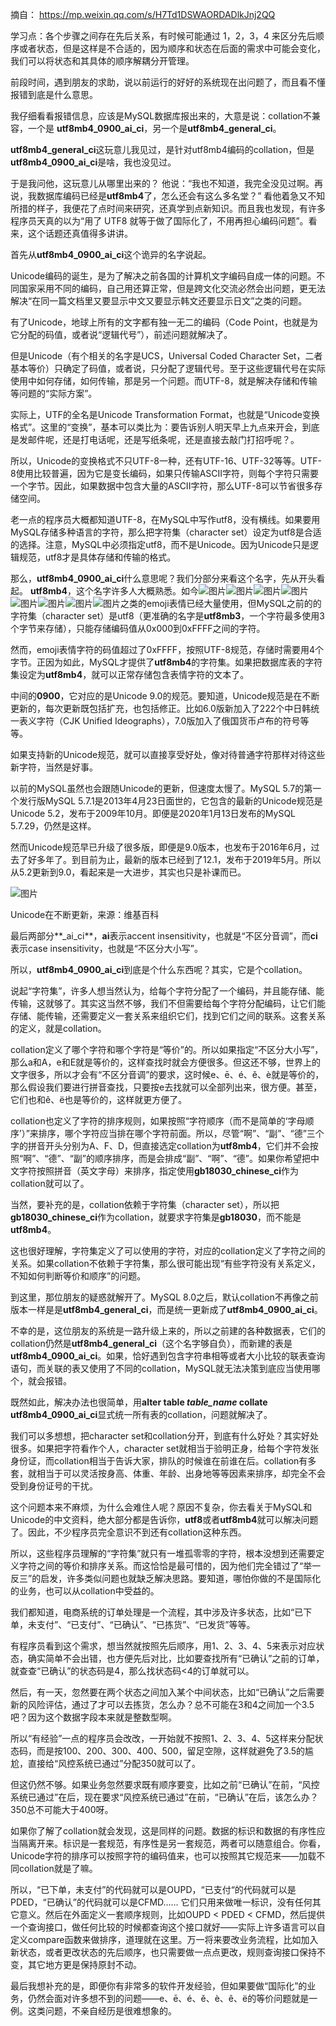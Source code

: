 
摘自： https://mp.weixin.qq.com/s/H7Td1DSWAORDADlkJnj2QQ

学习点：各个步骤之间存在先后关系，有时候可能通过 1，2，3，4 来区分先后顺序或者状态，但是这样是不合适的，因为顺序和状态在后面的需求中可能会变化，我们可以将状态和其具体的顺序解耦分开管理。

前段时间，遇到朋友的求助，说以前运行的好好的系统现在出问题了，而且看不懂报错到底是什么意思。

我仔细看看报错信息，应该是MySQL数据库报出来的，大意是说：collation不兼容，一个是 **utf8mb4\_0900\_ai\_ci**，另一个是**utf8mb4\_general\_ci**。

**utf8mb4\_general\_ci**这玩意儿我见过，是针对utf8mb4编码的collation，但是**utf8mb4\_0900\_ai\_ci**是啥，我也没见过。

于是我问他，这玩意儿从哪里出来的？
他说：“我也不知道，我完全没见过啊。再说，我数据库编码已经是**utf8mb4**了，怎么还会有这么多名堂？”
看他着急又不知所措的样子，我便花了点时间来研究，还真学到点新知识。而且我也发现，有许多程序员天真的以为“用了 UTF8 就等于做了国际化了，不用再担心编码问题”。看来，这个话题还真值得多讲讲。

首先从**utf8mb4\_0900\_ai\_ci**这个诡异的名字说起。

Unicode编码的诞生，是为了解决之前各国的计算机文字编码自成一体的问题。不同国家采用不同的编码，自己用还算正常，但是跨文化交流必然会出问题，更无法解决“在同一篇文档里又要显示中文又要显示韩文还要显示日文”之类的问题。

有了Unicode，地球上所有的文字都有独一无二的编码（Code Point，也就是为它分配的码值，或者说“逻辑代号”），前述问题就解决了。

但是Unicode（有个相关的名字是UCS，Universal Coded Character Set，二者基本等价）只确定了码值，或者说，只分配了逻辑代号。至于这些逻辑代号在实际使用中如何存储，如何传输，那是另一个问题。而UTF-8，就是解决存储和传输等问题的“实际方案”。

实际上，UTF的全名是Unicode Transformation Format，也就是“Unicode变换格式”。这里的“变换”，基本可以类比为：要告诉别人明天早上九点来开会，到底是发邮件呢，还是打电话呢，还是写纸条呢，还是直接去敲门打招呼呢？。

所以，Unicode的变换格式不只UTF-8一种，还有UTF-16、UTF-32等等。UTF-8使用比较普遍，因为它是变长编码，如果只传输ASCII字符，则每个字符只需要一个字节。因此，如果数据中包含大量的ASCII字符，那么UTF-8可以节省很多存储空间。

老一点的程序员大概都知道UTF-8，在MySQL中写作utf8，没有横线。如果要用MySQL存储多种语言的字符，那么把字符集（character set）设定为utf8是合适的选择。注意，MySQL中必须指定utf8，而不是Unicode。因为Unicode只是逻辑规范，utf8才是具体存储和传输的格式。

那么，****utf8mb4\_0900\_ai\_ci****什么意思呢？我们分部分来看这个名字，先从开头看起。
**utf8mb4**，这个名字许多人大概熟悉。如今![图片](https://res.wx.qq.com/mpres/htmledition/images/icon/common/emotion_panel/smiley/smiley_0.png?wxfrom=5&wx_lazy=1&wx_co=1)![图片](https://res.wx.qq.com/mpres/htmledition/images/icon/common/emotion_panel/smiley/smiley_17.png?wxfrom=5&wx_lazy=1&wx_co=1)![图片](https://res.wx.qq.com/mpres/htmledition/images/icon/common/emotion_panel/smiley/smiley_21.png?wxfrom=5&wx_lazy=1&wx_co=1)![图片](https://res.wx.qq.com/mpres/htmledition/images/icon/common/emotion_panel/smiley/smiley_5.png?wxfrom=5&wx_lazy=1&wx_co=1)![图片](https://res.wx.qq.com/mpres/htmledition/images/icon/common/emotion_panel/smiley/smiley_39.png?wxfrom=5&wx_lazy=1&wx_co=1)![图片](https://res.wx.qq.com/mpres/htmledition/images/icon/common/emotion_panel/smiley/smiley_42.png?wxfrom=5&wx_lazy=1&wx_co=1)![图片](https://res.wx.qq.com/mpres/htmledition/images/icon/common/emotion_panel/smiley/smiley_63.png?wxfrom=5&wx_lazy=1&wx_co=1)![图片](https://res.wx.qq.com/mpres/htmledition/images/icon/common/emotion_panel/smiley/smiley_56.png?wxfrom=5&wx_lazy=1&wx_co=1)之类的emoji表情已经大量使用，但MySQL之前的的字符集（character set）是utf8（更准确的名字是**utf8mb3**，一个字符最多使用3个字节来存储），只能存储编码值从0x000到0xFFFF之间的字符。

然而，emoji表情字符的码值超过了0xFFFF，按照UTF-8规范，存储时需要用4个字节。正因为如此，MySQL才提供了**utf8mb4**的字符集。如果把数据库表的字符集设定为**utf8mb4**，就可以正常存储包含表情字符的文本了。

中间的**0900**，它对应的是Unicode 9.0的规范。要知道，Unicode规范是在不断更新的，每次更新既包括扩充，也包括修正。比如6.0版新加入了222个中日韩统一表义字符（CJK Unified Ideographs），7.0版加入了俄国货币卢布的符号等等。

如果支持新的Unicode规范，就可以直接享受好处，像对待普通字符那样对待这些新字符，当然是好事。

以前的MySQL虽然也会跟随Unicode的更新，但速度太慢了。MySQL 5.7的第一个发行版MySQL 5.7.1是2013年4月23日面世的，它包含的最新的Unicode规范是Unicode 5.2，发布于2009年10月。即便是2020年1月13日发布的MySQL 5.7.29，仍然是这样。

然而Unicode规范早已升级了很多版，即便是9.0版本，也发布于2016年6月，过去了好多年了。到目前为止，最新的版本已经到了12.1，发布于2019年5月。所以从5.2更新到9.0，看起来是一大进步，其实也只是补课而已。

  

![图片](https://mmbiz.qpic.cn/mmbiz_jpg/EibXRLTFYvEiaoggsS4ImahyN3aVXlMVNDQpVZ6ywCwrnGaCLDhfKFyjb7uq4ZibEQEgJCVGRkaqwF5Xg5icX9GtNA/640?wx_fmt=jpeg&wxfrom=5&wx_lazy=1&wx_co=1)

  

Unicode在不断更新，来源：维基百科

最后两部分**\_ai\_ci**，**ai**表示accent insensitivity，也就是“不区分音调”，而**ci**表示case insensitivity，也就是“不区分大小写”。

所以，**utf8mb4\_0900\_ai\_ci**到底是个什么东西呢？其实，它是个collation。

说起“字符集”，许多人想当然认为，给每个字符分配了一个编码，并且能存储、能传输，这就够了。其实这当然不够，我们不但需要给每个字符分配编码，让它们能存储、能传输，还需要定义一套关系来组织它们，找到它们之间的联系。这套关系的定义，就是collation。

collation定义了哪个字符和哪个字符是“等价”的。所以如果指定“不区分大小写”，那么a和A，e和E就是等价的，这样查找时就会方便很多。但这还不够，世界上的文字很多，所以才会有“不区分音调”的要求，这时候e、ē、é、ě、è就是等价的，那么假设我们要进行拼音查找，只要按e去找就可以全部列出来，很方便。甚至，它们也和ê、ë也是等价的，这样就更方便了。

collation也定义了字符的排序规则，如果按照“字符顺序（而不是简单的‘字母顺序’）”来排序，哪个字符应当排在哪个字符前面。所以，尽管“啊”、“副”、“德”三个字的拼音开头分别为A、F、D，但直接选定collation为**utf8mb4**，它们并不会按照“啊”、“德”、“副”的顺序排序，而是会排成“副”、“啊”、“德”。如果你希望把中文字符按照拼音（英文字母）来排序，指定使用**gb18030\_chinese\_ci**作为collation就可以了。

当然，要补充的是，collation依赖于字符集（character set），所以把**gb18030\_chinese\_ci**作为collation，就要求字符集是**gb18030**，而不能是**utf8mb4**。

这也很好理解，字符集定义了可以使用的字符，对应的collation定义了字符之间的关系。如果collation不依赖于字符集，那么很可能出现“有些字符没有关系定义，不知如何判断等价和顺序”的问题。

到这里，那位朋友的疑惑就解开了。MySQL 8.0之后，默认collation不再像之前版本一样是是**utf8mb4\_general\_ci**，而是统一更新成了**utf8mb4\_0900\_ai\_ci**。

不幸的是，这位朋友的系统是一路升级上来的，所以之前建的各种数据表，它们的collation仍然是**utf8mb4\_general\_ci**（这个名字够自负），而新建的表是**utf8mb4\_0900\_ai\_ci**。如果，恰好遇到包含字符串相等或者大小比较的联表查询语句，而关联的表又使用了不同的collation，MySQL就无法决策到底应当使用哪个，就会报错。

既然如此，解决办法也很简单，用**alter table _table\_name_ collate utf8mb4\_0900\_ai\_ci**显式统一所有表的collation，问题就解决了。

我们可以多想想，把character set和collation分开，到底有什么好处？其实好处很多。如果把字符看作个人，character set就相当于验明正身，给每个字符发张身份证，而collation相当于告诉大家，排队的时候谁在前谁在后。collation有多套，就相当于可以灵活按身高、体重、年龄、出身地等等因素来排序，却完全不会受到身份证号的干扰。

这个问题本来不麻烦，为什么会难住人呢？原因不复杂，你去看关于MySQL和Unicode的中文资料，绝大部分都是告诉你，**utf8**或者**utf8mb4**就可以解决问题了。因此，不少程序员完全意识不到还有collation这种东西。

所以，这些程序员理解的“字符集”就只有一堆孤零零的字符，根本没想到还需要定义字符之间的等价和排序关系。而这恰恰是最可惜的，因为他们完全错过了“举一反三”的启发，许多类似问题也就缺乏解决思路。要知道，哪怕你做的不是国际化的业务，也可以从collation中受益的。

我们都知道，电商系统的订单处理是一个流程，其中涉及许多状态，比如“已下单，未支付”、“已支付”、“已确认”、“已拣货”、“已发货”等等。

有程序员看到这个需求，想当然就按照先后顺序，用1、2、3、4、5来表示对应状态，确实简单不会出错，也方便先后对比，比如要查找所有“已确认”之前的订单，就查查“已确认”的状态码是4，那么找状态码<4的订单就可以。

然后，有一天，忽然要在两个状态之间加入某个中间状态，比如“已确认”之后需要新的风险评估，通过了才可以去拣货，怎么办？总不可能在3和4之间加一个3.5吧？因为这个数据字段本来就是整数型啊。

所以“有经验”一点的程序员会改改，一开始就不按照1、2、3、4、5这样来分配状态码，而是按100、200、300、400、500，留足空隙，这样就避免了3.5的尴尬，直接给“风控系统已通过”分配350就可以了。

但这仍然不够。如果业务忽然要求既有顺序要变，比如之前“已确认”在前，“风控系统已通过”在后，现在要求“风控系统已通过”在前，“已确认”在后，该怎么办？350总不可能大于400呀。

如果你了解了collation就会发现，这是同样的问题。数据的标识和数据的有序性应当隔离开来。标识是一套规范，有序性是另一套规范，两者可以随意组合。你看，Unicode字符的排序可以按照字符的编码值来，也可以按照其它规范来——加载不同collation就是了嘛。

所以，“已下单，未支付”的代码就可以是OUPD，“已支付“的代码就可以是PDED，“已确认”的代码就可以是CFMD…… 它们只用来做唯一标识，没有任何其它意义。然后在外面定义一套顺序规则，比如OUPD < PDED < CFMD，然后提供一个查询接口，做任何比较的时候都查询这个接口就好——实际上许多语言可以自定义compare函数来做排序，道理就在这里。万一将来要改业务流程，比如加入新状态，或者更改状态的先后顺序，也只需要做一点点更改，规则查询接口保持不变，其它地方更是保持原封不动。

最后我想补充的是，即便你有非常多的软件开发经验，但如果要做“国际化”的业务，仍然会面对许多想不到的问题——e、ē、é、ě、è、ê、ë的等价问题就是一例。这类问题，不亲自经历是很难想象的。